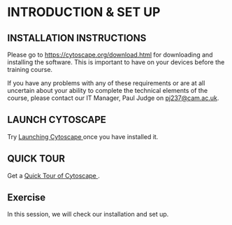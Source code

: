 # INTRODUCTION & SET UP


## INSTALLATION INSTRUCTIONS

Please go to https://cytoscape.org/download.html for downloading and installing the software. This is important to have on your devices before the training course.

If you have any problems with any of these requirements or are at all uncertain about your ability to complete the technical elements of the course, please contact our IT Manager, Paul Judge on pj237@cam.ac.uk. 

## LAUNCH CYTOSCAPE

Try <a href= /Documents/Launching_Cytoscape.md>Launching Cytoscape </a> once you have installed it.

## QUICK TOUR

Get a <a href= /Documents/Quick_Tour_of_Cytoscape.md> Quick Tour of Cytoscape </a>.

## Exercise

In this session, we will check our installation and set up.
